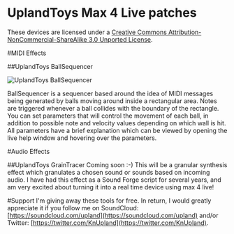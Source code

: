 UplandToys Max 4 Live patches
=============================

These devices are licensed under a [Creative Commons Attribution-NonCommercial-ShareAlike 3.0 Unported License](http://creativecommons.org/licenses/by-nc-sa/3.0/).

#MIDI Effects

##UplandToys BallSequencer

![UplandToys BallSequencer](https://raw.github.com/carrierdown/max4live/master/screenshots/BallSequencer-screenshot.png)

BallSequencer is a sequencer based around the idea of MIDI messages being generated by balls moving around inside a rectangular area. Notes are triggered whenever a ball collides with the boundary of the rectangle. You can set parameters that will control the movement of each ball, in addition to possible note and velocity values depending on which wall is hit. All parameters have a brief explanation which can be viewed by opening the live help window and hovering over the parameters. 

#Audio Effects

##UplandToys GrainTracer
Coming soon :-) This will be a granular synthesis effect which granulates a chosen sound or sounds based on incoming audio. I have had this effect as a Sound Forge script for several years, and am very excited about turning it into a real time device using max 4 live!

#Support
I'm giving away these tools for free. In return, I would greatly appreciate it if you follow me on SoundCloud: [https://soundcloud.com/upland](https://soundcloud.com/upland) and/or Twitter: [https://twitter.com/KnUpland](https://twitter.com/KnUpland).

